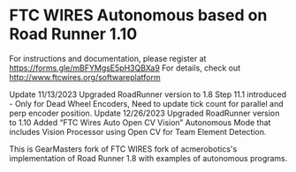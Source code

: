 # FTC WIRES Autonomous based on Road Runner 1.10
For instructions and documentation, please register at https://forms.gle/mBFYMgsE5pH3QBXa9
For details, check out http://www.ftcwires.org/softwareplatform

Update 11/13/2023
Upgraded RoadRunner version to 1.8
Step 11.1 introduced - Only for Dead Wheel Encoders, Need to update tick count for parallel and perp encoder position. 
Update 12/26/2023
Upgraded RoadRunner version to 1.10
Added “FTC Wires Auto Open CV Vision” Autonomous Mode that includes Vision Processor using Open CV for Team Element Detection. 

This is GearMasters fork of FTC WIRES fork of acmerobotics's implementation of Road Runner 1.8 with examples of autonomous programs.